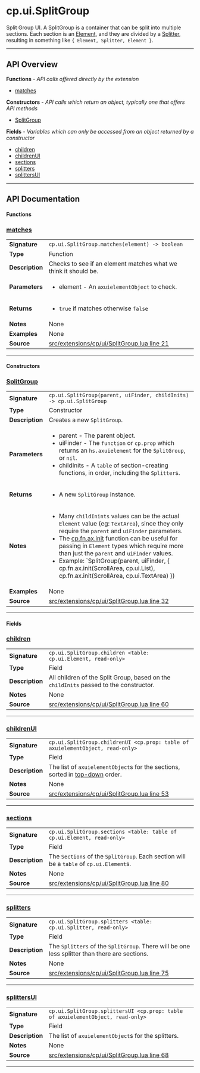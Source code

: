 # cp.ui.SplitGroup

Split Group UI. A SplitGroup is a container that can be split into multiple sections.
Each section is an [Element](cp.ui.Element.md), and they are divided by a [Splitter](cp.ui.Splitter.md),
resulting in something like `{ Element, Splitter, Element }`.

---

## API Overview
**Functions** - _API calls offered directly by the extension_
 * [matches](#matches)

**Constructors** - _API calls which return an object, typically one that offers API methods_
 * [SplitGroup](#splitgroup)

**Fields** - _Variables which can only be accessed from an object returned by a constructor_
 * [children](#children)
 * [childrenUI](#childrenui)
 * [sections](#sections)
 * [splitters](#splitters)
 * [splittersUI](#splittersui)


---

## API Documentation

#### Functions


### [matches](#matches)

|                                             |                                                                                     |
| --------------------------------------------|-------------------------------------------------------------------------------------|
| **Signature**                               | `cp.ui.SplitGroup.matches(element) -> boolean`                                                                    |
| **Type**                                    | Function                                                                     |
| **Description**                             | Checks to see if an element matches what we think it should be.                                                                     |
| **Parameters**                              | <ul><li>element - An `axuielementObject` to check.</li></ul> |
| **Returns**                                 | <ul><li>`true` if matches otherwise `false`</li></ul>          |
| **Notes**                                   | None |
| **Examples**                                | None |
| **Source**                                  | [src/extensions/cp/ui/SplitGroup.lua line 21](https://github.com/CommandPost/CommandPost/blob/develop/src/extensions/cp/ui/SplitGroup.lua#L21) |

---

#### Constructors


### [SplitGroup](#splitgroup)

|                                             |                                                                                     |
| --------------------------------------------|-------------------------------------------------------------------------------------|
| **Signature**                               | `cp.ui.SplitGroup(parent, uiFinder, childInits) -> cp.ui.SplitGroup`                                                                    |
| **Type**                                    | Constructor                                                                     |
| **Description**                             | Creates a new `SplitGroup`.                                                                     |
| **Parameters**                              | <ul><li>parent		- The parent object.</li><li>uiFinder		- The `function` or `cp.prop` which returns an `hs.axuielement` for the `SplitGroup`, or `nil`.</li><li>childInits   - A `table` of section-creating functions, in order, including the `Splitter`s.</li></ul> |
| **Returns**                                 | <ul><li>A new `SplitGroup` instance.</li></ul>          |
| **Notes**                                   | <ul><li>Many `childInints` values can be the actual `Element` value (eg: `TextArea`), since they only require the `parent` and `uiFinder` parameters.</li><li>The [cp.fn.ax.init](cp.fn.ax.md#init) function can be useful for passing in `Element` types which require more than just the `parent` and `uiFinder` values.</li><li>Example: `SplitGroup(parent, uiFinder, { cp.fn.ax.init(ScrollArea, cp.ui.List), cp.fn.ax.init(ScrollArea, cp.ui.TextArea) })</li></ul> |
| **Examples**                                | None |
| **Source**                                  | [src/extensions/cp/ui/SplitGroup.lua line 32](https://github.com/CommandPost/CommandPost/blob/develop/src/extensions/cp/ui/SplitGroup.lua#L32) |

---

#### Fields


### [children](#children)

|                                             |                                                                                     |
| --------------------------------------------|-------------------------------------------------------------------------------------|
| **Signature**                               | `cp.ui.SplitGroup.children <table: cp.ui.Element, read-only>`                                                                    |
| **Type**                                    | Field                                                                     |
| **Description**                             | All children of the Split Group, based on the `childInits` passed to the constructor.                                                                     |
| **Notes**                                   | None |
| **Source**                                  | [src/extensions/cp/ui/SplitGroup.lua line 60](https://github.com/CommandPost/CommandPost/blob/develop/src/extensions/cp/ui/SplitGroup.lua#L60) |

---


### [childrenUI](#childrenui)

|                                             |                                                                                     |
| --------------------------------------------|-------------------------------------------------------------------------------------|
| **Signature**                               | `cp.ui.SplitGroup.childrenUI <cp.prop: table of axuielementObject, read-only>`                                                                    |
| **Type**                                    | Field                                                                     |
| **Description**                             | The list of `axuielementObject`s for the sections, sorted in [top-down](cp.fn.ax.md#topDown) order.                                                                     |
| **Notes**                                   | None |
| **Source**                                  | [src/extensions/cp/ui/SplitGroup.lua line 53](https://github.com/CommandPost/CommandPost/blob/develop/src/extensions/cp/ui/SplitGroup.lua#L53) |

---


### [sections](#sections)

|                                             |                                                                                     |
| --------------------------------------------|-------------------------------------------------------------------------------------|
| **Signature**                               | `cp.ui.SplitGroup.sections <table: table of cp.ui.Element, read-only>`                                                                    |
| **Type**                                    | Field                                                                     |
| **Description**                             | The `Sections` of the `SplitGroup`. Each section will be a `table` of `cp.ui.Element`s.                                                                     |
| **Notes**                                   | None |
| **Source**                                  | [src/extensions/cp/ui/SplitGroup.lua line 80](https://github.com/CommandPost/CommandPost/blob/develop/src/extensions/cp/ui/SplitGroup.lua#L80) |

---


### [splitters](#splitters)

|                                             |                                                                                     |
| --------------------------------------------|-------------------------------------------------------------------------------------|
| **Signature**                               | `cp.ui.SplitGroup.splitters <table: cp.ui.Splitter, read-only>`                                                                    |
| **Type**                                    | Field                                                                     |
| **Description**                             | The `Splitters` of the `SplitGroup`. There will be one less splitter than there are sections.                                                                     |
| **Notes**                                   | None |
| **Source**                                  | [src/extensions/cp/ui/SplitGroup.lua line 75](https://github.com/CommandPost/CommandPost/blob/develop/src/extensions/cp/ui/SplitGroup.lua#L75) |

---


### [splittersUI](#splittersui)

|                                             |                                                                                     |
| --------------------------------------------|-------------------------------------------------------------------------------------|
| **Signature**                               | `cp.ui.SplitGroup.splittersUI <cp.prop: table of axuielementObject, read-only>`                                                                    |
| **Type**                                    | Field                                                                     |
| **Description**                             | The list of `axuielementObject`s for the splitters.                                                                     |
| **Notes**                                   | None |
| **Source**                                  | [src/extensions/cp/ui/SplitGroup.lua line 68](https://github.com/CommandPost/CommandPost/blob/develop/src/extensions/cp/ui/SplitGroup.lua#L68) |

---

